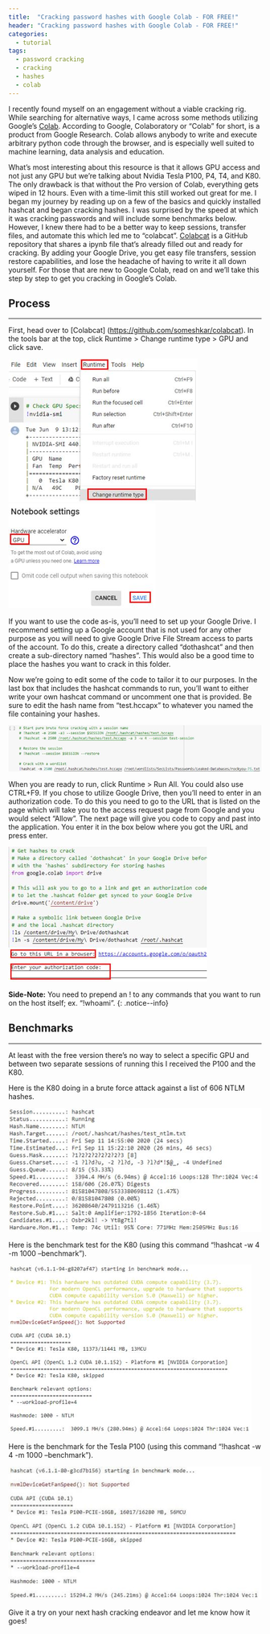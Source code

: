 ```yaml
---
title:  "Cracking password hashes with Google Colab - FOR FREE!"
header: "Cracking password hashes with Google Colab - FOR FREE!"
categories: 
  - tutorial
tags:
  - password cracking
  - cracking
  - hashes
  - colab
---
```


I recently found myself on an engagement without a viable cracking rig. While searching for alternative ways, I came across some methods utilizing Google’s [Colab](https://colab.research.google.com/).  According to Google, Colaboratory or “Colab” for short, is a product from Google Research. Colab allows anybody to write and execute arbitrary python code through the browser, and is especially well suited to machine learning, data analysis and education.  

What’s most interesting about this resource is that it allows GPU access and not just any GPU but we’re talking about Nvidia Tesla P100, P4, T4, and K80. The only drawback is that without the Pro version of Colab, everything gets wiped in 12 hours. Even with a time-limit this still worked out great for me. I began my journey by reading up on a few of the basics and quickly installed hashcat and began cracking hashes. I was surprised by the speed at which it was cracking passwords and will include some benchmarks below. However, I knew there had to be a better way to keep sessions, transfer files, and automate this which led me to “colabcat”. [Colabcat](https://github.com/someshkar/colabcat) is a GitHub repository that shares a ipynb file that’s already filled out and ready for cracking. By adding your Google Drive, you get easy file transfers, session restore capabilities, and lose the headache of having to write it all down yourself. For those that are new to Google Colab, read on and we’ll take this step by step to get you cracking in Google’s Colab.  

## Process  
***

First, head over to [Colabcat] (https://github.com/someshkar/colabcat). In the tools bar at the top, click Runtime > Change runtime type > GPU and click save.  

![Colab Runtime GPU setting](/assets/images/colab_runtime_gpu.JPG)  
![Colab Runtime GPU save](/assets/images/colab_runtime_gpu_save.JPG)  

If you want to use the code as-is, you’ll need to set up your Google Drive. I recommend setting up a Google account that is not used for any other purpose as you will need to give Google Drive File Stream access to parts of the account. To do this, create a directory called “dothashcat” and then create a sub-directory named “hashes”. This would also be a good time to place the hashes you want to crack in this folder.  

Now we’re going to edit some of the code to tailor it to our purposes. In the last box that includes the hashcat commands to run, you’ll want to either write your own hashcat command or uncomment one that is provided. Be sure to edit the hash name from “test.hccapx” to whatever you named the file containing your hashes.  

![Hashcat commands](/assets/images/colab_hashcat_commands.JPG)  

When you are ready to run, click Runtime > Run All. You could also use CTRL+F9. If you chose to utilize Google Drive, then you’ll need to enter in an authorization code. To do this you need to go to the URL that is listed on the page which will take you to the access request page from Google and you would select “Allow”. The next page will give you code to copy and past into the application. You enter it in the box below where you got the URL and press enter.  

![Google Drive Colab Link](/assets/images/colab_link.JPG)  

**Side-Note:** You need to prepend an ! to any commands that you want to run on the host itself; ex. “!whoami”.
{: .notice--info}

## Benchmarks  
***

At least with the free version there’s no way to select a specific GPU and between two separate sessions of running this I received the P100 and the K80.  

Here is the K80 doing in a brute force attack against a list of 606 NTLM hashes.  

![K80 Benchmark](/assets/images/k80_benchmark.JPG)  

Here is the benchmark test for the K80 (using this command “!hashcat -w 4 -m 1000 –benchmark”).  

![K80 Benchmark Test](/assets/images/k80_benchmark_test.JPG)  

Here is the benchmark for the Tesla P100 (using this command “!hashcat -w 4 -m 1000 –benchmark”).  

![P100 Benchmark Test](/assets/images/p100_benchmark_test.JPG)  

Give it a try on your next hash cracking endeavor and let me know how it goes!  
